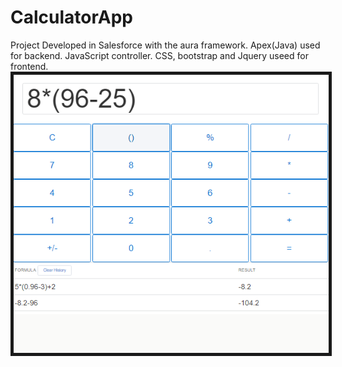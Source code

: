 # CalculatorApp
Project Developed in Salesforce with the aura framework. Apex(Java) used for backend. JavaScript controller. CSS, bootstrap and Jquery useed for frontend.
<br/>
<img src="images/calcApp.PNG" align="middle" border="5">

